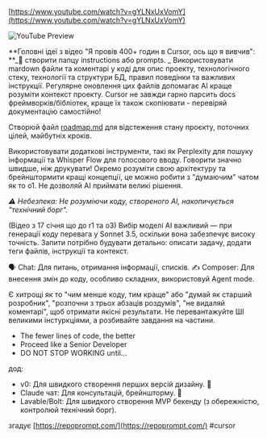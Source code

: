 <!--
date: 2025-02-02T18:46:19
-->


[https://www.youtube.com/watch?v=gYLNxUxVomY](https://www.youtube.com/watch?v=gYLNxUxVomY)

![YouTube Preview](https://img.youtube.com/vi/gYLNxUxVomY/mqdefault.jpg)

**Головні ідеї з відео "Я провів 400+ годин в Cursor, ось що я вивчив": **_📂 створити папцу instructions або prompts. _
Використовувати mardown файли та коментарі у коді для опис проекту, технологічного стеку, технології та структури БД, правил поведінки та важливих інструкції. Регулярне оновлення цих файлів допомагає AI краще розуміти контекст проекту. Cursor не завжди гарно парсить docs фреймворків/бібліотек, краще їх також скопіювати - перевіряй документацію самостійно!

Створюй файл  [roadmap.md](roadmap.md) для відстеження стану проєкту, поточних цілей, майбутніх кроків.

Використовувати додаткові інструменти, такі як Perplexity для пошуку інформації та Whisper Flow для голосового вводу. Говорити значно швидше, ніж друкувати! Окремо розуміти свою архітектуру та брейнштормити кращі концепції, це можно робити з "думаючим" чатом як то о1. Не дозволяй AI приймати великі рішення.

_⚠️ Небезпека: Не розуміючи коду, створеного AI, накопичується "технічний борг"._

(Відео з 17 січня що до r1 та о3) Вибір моделі AI важливий — при генерації коду перевага у Sonnet 3.5, оскільки вона забезпечує високу точність. Запити потрібно будувати детально: описати задачу, додати теги файлів, інструкції та контекст. 

🗣 Chat: Для питань, отримання інформації, списків. 
✍️ Composer: Для внесення змін до коду, особливо складних, використовуй Agent mode. 

Є хитрощі як то "чим менше коду, тим краще" або "думай як старший розробник", "розпочни з трьох абзаців роздумів", "не видаляй коментарі", щоб отримати якісні результати. Не перевантажуйте ШІ великими інстуркціями, а розбивайте завдання на частини.

- The fewer lines of code, the better
- Proceed like a Senior Developer 
- DO NOT STOP WORKING until...

дод:
- v0: Для швидкого створення перших версій дизайну. 🎨
- Claude чат: Для консультацій, брейншторму. 🤔
- Lavable/Bolt: Для швидкого створення MVP бекенду (з обережністю, контролюй технічний борг).

згадує  [https://repoprompt.com/](https://repoprompt.com/)
 #cursor